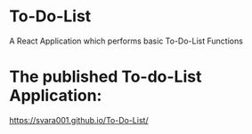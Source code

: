 # To-Do-List
A React Application which performs basic To-Do-List Functions

# The published To-do-List Application:
https://svara001.github.io/To-Do-List/
